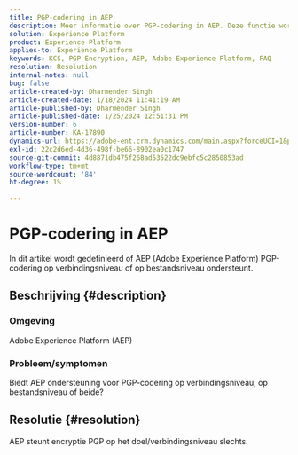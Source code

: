 ```yaml
---
title: PGP-codering in AEP
description: Meer informatie over PGP-codering in AEP. Deze functie wordt alleen ondersteund op verbindingsniveau.
solution: Experience Platform
product: Experience Platform
applies-to: Experience Platform
keywords: KCS, PGP Encryption, AEP, Adobe Experience Platform, FAQ
resolution: Resolution
internal-notes: null
bug: false
article-created-by: Dharmender Singh
article-created-date: 1/18/2024 11:41:19 AM
article-published-by: Dharmender Singh
article-published-date: 1/25/2024 12:51:31 PM
version-number: 6
article-number: KA-17890
dynamics-url: https://adobe-ent.crm.dynamics.com/main.aspx?forceUCI=1&pagetype=entityrecord&etn=knowledgearticle&id=6e4a767d-f6b5-ee11-a569-6045bd0065b6
exl-id: 22c2d6ed-4d36-498f-be66-8902ea0c1747
source-git-commit: 4d8871db475f268ad53522dc9ebfc5c2850853ad
workflow-type: tm+mt
source-wordcount: '84'
ht-degree: 1%

---
```


# PGP-codering in AEP


In dit artikel wordt gedefinieerd of AEP (Adobe Experience Platform) PGP-codering op verbindingsniveau of op bestandsniveau ondersteunt.

## Beschrijving {#description}


### <b>Omgeving</b>

Adobe Experience Platform (AEP)

### <b>Probleem/symptomen</b>

Biedt AEP ondersteuning voor PGP-codering op verbindingsniveau, op bestandsniveau of beide?


## Resolutie {#resolution}


AEP steunt encryptie PGP op het doel/verbindingsniveau slechts.
